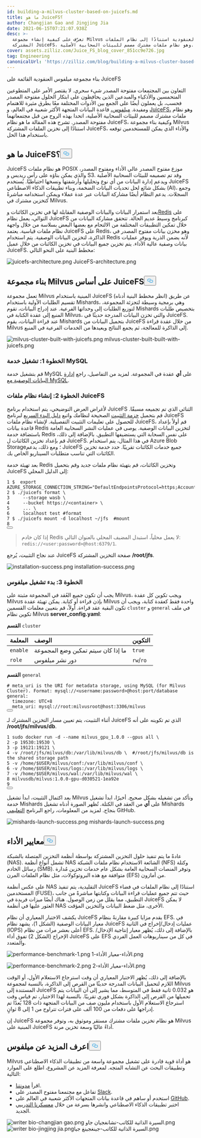 ```yaml
---
id: building-a-milvus-cluster-based-on-juicefs.md
title: ما هو JuiceFS؟
author: Changjian Gao and Jingjing Jia
date: 2021-06-15T07:21:07.938Z
desc: >-
  تعرّف على كيفية إنشاء مجموعة Milvus العنقودية استنادًا إلى نظام الملفات
  المشتركة JuiceFS، وهو نظام ملفات مشترك مصمم للبيئات السحابية الأصلية.
cover: assets.zilliz.com/Juice_FS_blog_cover_851cc9e726.jpg
tag: Engineering
canonicalUrl: 'https://zilliz.com/blog/building-a-milvus-cluster-based-on-juicefs'
---
```

<custom-h1>بناء مجموعة ميلفوس العنقودية القائمة على JuiceFS</custom-h1><p>التعاون بين المجتمعات مفتوحة المصدر شيء سحري. لا يقتصر الأمر على المتطوعين المتحمسين والأذكياء والمبدعين الذين يحافظون على ابتكار الحلول مفتوحة المصدر فحسب، بل يعملون أيضًا على الجمع بين الأدوات المختلفة معًا بطرق مثيرة للاهتمام ومفيدة. <a href="https://milvus.io/">ميلفوس،</a> قاعدة البيانات المتجهة الأكثر شعبية في العالم، و <a href="https://github.com/juicedata/juicefs">JuiceFS،</a> وهو نظام ملفات مشترك مصمم للبيئات السحابية الأصلية، اتحدا بهذه الروح من قبل مجتمعاتهما مفتوحة المصدر. تشرح هذه المقالة ما هو نظام JuiceFS، وكيفية بناء مجموعة Milvus استنادًا إلى تخزين الملفات المشتركة JuiceFS، والأداء الذي يمكن للمستخدمين توقعه باستخدام هذا الحل.</p>
<h2 id="What-is-JuiceFS" class="common-anchor-header"><strong>ما هو JuiceFS؟</strong><button data-href="#What-is-JuiceFS" class="anchor-icon" translate="no">
      <svg translate="no"
        aria-hidden="true"
        focusable="false"
        height="20"
        version="1.1"
        viewBox="0 0 16 16"
        width="16"
      >
        <path
          fill="#0092E4"
          fill-rule="evenodd"
          d="M4 9h1v1H4c-1.5 0-3-1.69-3-3.5S2.55 3 4 3h4c1.45 0 3 1.69 3 3.5 0 1.41-.91 2.72-2 3.25V8.59c.58-.45 1-1.27 1-2.09C10 5.22 8.98 4 8 4H4c-.98 0-2 1.22-2 2.5S3 9 4 9zm9-3h-1v1h1c1 0 2 1.22 2 2.5S13.98 12 13 12H9c-.98 0-2-1.22-2-2.5 0-.83.42-1.64 1-2.09V6.25c-1.09.53-2 1.84-2 3.25C6 11.31 7.55 13 9 13h4c1.45 0 3-1.69 3-3.5S14.5 6 13 6z"
        ></path>
      </svg>
    </button></h2><p>JuiceFS هو نظام ملفات POSIX موزع مفتوح المصدر عالي الأداء ومفتوح المصدر، والذي يمكن بناؤه على رأس ريديس و S3. وقد تم تصميمه للبيئات السحابية الأصلية ويدعم إدارة البيانات من أي نوع وتحليلها وأرشفتها ونسخها احتياطيًا. يُستخدم JuiceFS بشكل شائع لحل تحديات البيانات الضخمة، وبناء تطبيقات الذكاء الاصطناعي (AI)، وجمع السجلات. يدعم النظام أيضًا مشاركة البيانات عبر عدة عملاء ويمكن استخدامه مباشرةً كتخزين مشترك في Milvus.</p>
<p>بعد استمرار البيانات والبيانات الوصفية المقابلة لها في تخزين الكائنات <a href="https://redis.io/">وRedis</a> على التوالي، يعمل نظام JuiceFS كبرنامج وسيط عديم الحالة. تتحقق مشاركة البيانات من خلال تمكين التطبيقات المختلفة من الالتحام مع بعضها البعض بسلاسة من خلال واجهة نظام ملفات قياسية. يعتمد JuiceFS على Redis، وهو مخزن بيانات مفتوح المصدر في الذاكرة، لتخزين البيانات الوصفية. يتم استخدام Redis لأنه يضمن الذرية ويوفر عمليات بيانات وصفية عالية الأداء. يتم تخزين جميع البيانات في تخزين الكائنات من خلال عميل JuiceFS. مخطط البنية على النحو التالي:</p>
<p>
  
   <span class="img-wrapper"> <img translate="no" src="https://assets.zilliz.com/juicefs_architecture_2023b37a4e.png" alt="juicefs-architecture.png" class="doc-image" id="juicefs-architecture.png" />
   </span> <span class="img-wrapper"> <span>JuiceFS-architecture.png</span> </span></p>
<h2 id="Build-a-Milvus-cluster-based-on-JuiceFS" class="common-anchor-header"><strong>بناء مجموعة Milvus على أساس JuiceFS</strong><button data-href="#Build-a-Milvus-cluster-based-on-JuiceFS" class="anchor-icon" translate="no">
      <svg translate="no"
        aria-hidden="true"
        focusable="false"
        height="20"
        version="1.1"
        viewBox="0 0 16 16"
        width="16"
      >
        <path
          fill="#0092E4"
          fill-rule="evenodd"
          d="M4 9h1v1H4c-1.5 0-3-1.69-3-3.5S2.55 3 4 3h4c1.45 0 3 1.69 3 3.5 0 1.41-.91 2.72-2 3.25V8.59c.58-.45 1-1.27 1-2.09C10 5.22 8.98 4 8 4H4c-.98 0-2 1.22-2 2.5S3 9 4 9zm9-3h-1v1h1c1 0 2 1.22 2 2.5S13.98 12 13 12H9c-.98 0-2-1.22-2-2.5 0-.83.42-1.64 1-2.09V6.25c-1.09.53-2 1.84-2 3.25C6 11.31 7.55 13 9 13h4c1.45 0 3-1.69 3-3.5S14.5 6 13 6z"
        ></path>
      </svg>
    </button></h2><p>تعمل مجموعة Milvus المبنية باستخدام JuiceFS (انظر مخطط البنية أدناه) عن طريق تقسيم الطلبات الأولية باستخدام Mishards، وهي برمجية وسيطة لتجزئة المجموعة، لتوزيع الطلبات إلى وحداتها الفرعية. عند إدراج البيانات، تقوم Mishards بتخصيص طلبات المنبع إلى عقدة الكتابة في Milvus، والتي تخزن البيانات المدرجة حديثًا في JuiceFS. عند قراءة البيانات، يقوم Mishards بتحميل البيانات من JuiceFS من خلال عقدة قراءة Milvus إلى الذاكرة للمعالجة، ثم يجمع النتائج ويعيدها من الخدمات الفرعية في المنبع.</p>
<p>
  
   <span class="img-wrapper"> <img translate="no" src="https://assets.zilliz.com/milvus_cluster_built_with_juicefs_3a43cd262c.png" alt="milvus-cluster-built-with-juicefs.png" class="doc-image" id="milvus-cluster-built-with-juicefs.png" />
   </span> <span class="img-wrapper"> <span>milvus-cluster-built-built-with-juicefs.png</span> </span></p>
<h3 id="Step-1-Launch-MySQL-service" class="common-anchor-header"><strong>الخطوة 1: تشغيل خدمة MySQL</strong></h3><p>قم بتشغيل خدمة MySQL على <strong>أي</strong> عقدة في المجموعة. لمزيد من التفاصيل، راجع <a href="https://milvus.io/docs/v1.1.0/data_manage.md">إدارة البيانات الوصفية مع MySQL</a>.</p>
<h3 id="Step-2-Create-a-JuiceFS-file-system" class="common-anchor-header"><strong>الخطوة 2: إنشاء نظام ملفات JuiceFS</strong></h3><p>لأغراض العرض التوضيحي، يتم استخدام برنامج JuiceFS الثنائي الذي تم تجميعه مسبقًا. قم بتحميل <a href="https://github.com/juicedata/juicefs/releases">حزمة التثبيت</a> الصحيحة لنظامك واتبع <a href="https://github.com/juicedata/juicefs-quickstart">دليل البدء السريع</a> لبرنامج JuiceFS للحصول على تعليمات التثبيت التفصيلية. لإنشاء نظام ملفات JuiceFS، قم أولاً بإعداد قاعدة بيانات Redis لتخزين البيانات الوصفية. يوصى في عمليات النشر السحابية العامة باستضافة خدمة Redis على نفس السحابة التي يستضيفها التطبيق. بالإضافة إلى ذلك، قم بإعداد تخزين الكائنات ل JuiceFS. في هذا المثال، يتم استخدام Azure Blob Storage؛ ومع ذلك، يدعم JuiceFS جميع خدمات الكائنات تقريبًا. حدد خدمة تخزين الكائنات التي تناسب متطلبات السيناريو الخاص بك.</p>
<p>بعد تهيئة خدمة Redis وتخزين الكائنات، قم بتهيئة نظام ملفات جديد وقم بتحميل JuiceFS إلى الدليل المحلي:</p>
<pre><code translate="no">1 $  <span class="hljs-built_in">export</span> AZURE_STORAGE_CONNECTION_STRING=<span class="hljs-string">&quot;DefaultEndpointsProtocol=https;AccountName=XXX;AccountKey=XXX;EndpointSuffix=core.windows.net&quot;</span>
2 $ ./juicefs format \
3     --storage wasb \
4     --bucket https://&lt;container&gt; \
5     ... \
6     localhost <span class="hljs-built_in">test</span> <span class="hljs-comment">#format</span>
7 $ ./juicefs mount -d localhost ~/jfs  <span class="hljs-comment">#mount</span>
8
<button class="copy-code-btn"></button></code></pre>
<blockquote>
<p>إذا كان خادم Redis لا يعمل محلياً، استبدل المضيف المحلي بالعنوان التالي: <code translate="no">redis://&lt;user:password&gt;@host:6379/1</code>.</p>
</blockquote>
<p>عند نجاح التثبيت، يُرجع JuiceFS صفحة التخزين المشتركة <strong>/root/jfs</strong>.</p>
<p>
  
   <span class="img-wrapper"> <img translate="no" src="https://assets.zilliz.com/installation_success_9d05279ecd.png" alt="installation-success.png" class="doc-image" id="installation-success.png" />
   </span> <span class="img-wrapper"> <span>installation-success.png</span> </span></p>
<h3 id="Step-3-Start-Milvus" class="common-anchor-header"><strong>الخطوة 3: بدء تشغيل ميلفوس</strong></h3><p>يجب أن تكون جميع العُقد في المجموعة مثبتة على Milvus، ويجب تكوين كل عقدة Milvus بإذن قراءة أو كتابة. يمكن تهيئة عقدة Milvus واحدة فقط كعقدة كتابة، ويجب أن تكون البقية عقد قراءة. أولاً، قم بتعيين معلمات القسمين <code translate="no">cluster</code> و <code translate="no">general</code> في ملف تكوين نظام Milvus <strong>server_config.yaml</strong>:</p>
<p><strong>القسم</strong> <code translate="no">cluster</code></p>
<table>
<thead>
<tr><th style="text-align:left"><strong>المعلمة</strong></th><th style="text-align:left"><strong>الوصف</strong></th><th style="text-align:left"><strong>التكوين</strong></th></tr>
</thead>
<tbody>
<tr><td style="text-align:left"><code translate="no">enable</code></td><td style="text-align:left">ما إذا كان سيتم تمكين وضع المجموعة</td><td style="text-align:left"><code translate="no">true</code></td></tr>
<tr><td style="text-align:left"><code translate="no">role</code></td><td style="text-align:left">دور نشر ميلفوس</td><td style="text-align:left"><code translate="no">rw</code>/<code translate="no">ro</code></td></tr>
</tbody>
</table>
<p><strong>القسم</strong> <code translate="no">general</code></p>
<pre><code translate="no"><span class="hljs-comment"># meta_uri is the URI for metadata storage, using MySQL (for Milvus Cluster). Format: mysql://&lt;username:password&gt;@host:port/database</span>
general:
  timezone: UTC+8
  meta_uri: mysql://root:milvusroot@host:3306/milvus
<button class="copy-code-btn"></button></code></pre>
<p>أثناء التثبيت، يتم تعيين مسار التخزين المشترك لـ JuiceFS الذي تم تكوينه على أنه <strong>/root/jfs/milvus/db</strong>.</p>
<pre><code translate="no">1 <span class="hljs-built_in">sudo</span> docker run -d --name milvus_gpu_1.0.0 --gpus all \
2 -p 19530:19530 \
3 -p 19121:19121 \
4 -v /root/jfs/milvus/db:/var/lib/milvus/db \  <span class="hljs-comment">#/root/jfs/milvus/db is the shared storage path</span>
5 -v /home/<span class="hljs-variable">$USER</span>/milvus/conf:/var/lib/milvus/conf \
6 -v /home/<span class="hljs-variable">$USER</span>/milvus/logs:/var/lib/milvus/logs \
7 -v /home/<span class="hljs-variable">$USER</span>/milvus/wal:/var/lib/milvus/wal \
8 milvusdb/milvus:1.0.0-gpu-d030521-1ea92e
9
<button class="copy-code-btn"></button></code></pre>
<p>بعد اكتمال التثبيت، ابدأ تشغيل Milvus وتأكد من تشغيله بشكل صحيح. أخيرًا، ابدأ تشغيل خدمة Mishards على <strong>أي</strong> من العقد في الكتلة. تُظهر الصورة أدناه تشغيل Mishards بنجاح. لمزيد من المعلومات، راجع البرنامج <a href="https://github.com/milvus-io/bootcamp/tree/new-bootcamp/deployments/juicefs">التعليمي</a> GitHub.</p>
<p>
  
   <span class="img-wrapper"> <img translate="no" src="https://assets.zilliz.com/mishards_launch_success_921695d3a8.png" alt="mishards-launch-success.png" class="doc-image" id="mishards-launch-success.png" />
   </span> <span class="img-wrapper"> <span>mishards-launch-success.png</span> </span></p>
<h2 id="Performance-benchmarks" class="common-anchor-header"><strong>معايير الأداء</strong><button data-href="#Performance-benchmarks" class="anchor-icon" translate="no">
      <svg translate="no"
        aria-hidden="true"
        focusable="false"
        height="20"
        version="1.1"
        viewBox="0 0 16 16"
        width="16"
      >
        <path
          fill="#0092E4"
          fill-rule="evenodd"
          d="M4 9h1v1H4c-1.5 0-3-1.69-3-3.5S2.55 3 4 3h4c1.45 0 3 1.69 3 3.5 0 1.41-.91 2.72-2 3.25V8.59c.58-.45 1-1.27 1-2.09C10 5.22 8.98 4 8 4H4c-.98 0-2 1.22-2 2.5S3 9 4 9zm9-3h-1v1h1c1 0 2 1.22 2 2.5S13.98 12 13 12H9c-.98 0-2-1.22-2-2.5 0-.83.42-1.64 1-2.09V6.25c-1.09.53-2 1.84-2 3.25C6 11.31 7.55 13 9 13h4c1.45 0 3-1.69 3-3.5S14.5 6 13 6z"
        ></path>
      </svg>
    </button></h2><p>عادةً ما يتم تنفيذ حلول التخزين المشتركة بواسطة أنظمة التخزين المتصلة بالشبكة (NAS). تشمل أنواع أنظمة NAS الشائعة الاستخدام نظام ملفات الشبكة (NFS) وكتلة رسائل الخادم (SMB). وتوفر المنصات السحابية العامة بشكل عام خدمات تخزين مُدارة متوافقة مع هذه البروتوكولات، مثل نظام الملفات المرن (EFS) من أمازون.</p>
<p>على عكس أنظمة NAS التقليدية، يتم تنفيذ JuiceFS استنادًا إلى نظام الملفات في فضاء المستخدمين (FUSE)، حيث تتم جميع عمليات قراءة البيانات وكتابتها مباشرةً من جانب التطبيق، مما يقلل من زمن الوصول. هناك أيضًا ميزات فريدة في JuiceFS لا يمكن العثور عليها في أنظمة NAS الأخرى، مثل ضغط البيانات والتخزين المؤقت.</p>
<p>يكشف الاختبار المعياري أن نظام JuiceFS يقدم مزايا كبيرة مقارنةً بنظام EFS. في معيار البيانات الوصفية (الشكل 1)، يشهد نظام JuiceFS عمليات إدخال/إخراج في الثانية (IOPS) أعلى بعشر مرات من نظام EFS. بالإضافة إلى ذلك، يُظهر معيار إنتاجية الإدخال/الإخراج (الشكل 2) تفوق أداء JuiceFS على EFS في كل من سيناريوهات العمل الفردي والمتعدد.</p>
<p>
  
   <span class="img-wrapper"> <img translate="no" src="https://assets.zilliz.com/performance_benchmark_1_b7fcbb4439.png" alt="performance-benchmark-1.png" class="doc-image" id="performance-benchmark-1.png" />
   </span> <span class="img-wrapper"> <span>الأداء-معيار الأداء-1.png</span> </span></p>
<p>
  
   <span class="img-wrapper"> <img translate="no" src="https://assets.zilliz.com/performance_benchmark_2_e311098123.png" alt="performance-benchmark-2.png" class="doc-image" id="performance-benchmark-2.png" />
   </span> <span class="img-wrapper"> <span>الأداء-معيار الأداء-2.png</span> </span></p>
<p>بالإضافة إلى ذلك، يُظهر الاختبار المعياري أن وقت استرجاع الاستعلام الأول، أو الوقت اللازم لتحميل البيانات المدرجة حديثًا من القرص إلى الذاكرة، بالنسبة لمجموعة Milvus المستندة إلى JuiceFS هو 0.032 ثانية فقط في المتوسط، مما يشير إلى أن البيانات يتم تحميلها من القرص إلى الذاكرة بشكل فوري تقريبًا. بالنسبة لهذا الاختبار، تم قياس وقت استرجاع الاستعلام الأول باستخدام مليون صف من البيانات المتجهة ذات 128 بُعدًا تم إدراجها على دفعات من 100 ألف على فترات تتراوح من 1 إلى 8 ثوانٍ.</p>
<p>إن JuiceFS هو نظام تخزين ملفات مشترك مستقر وموثوق به، وتوفر مجموعة Milvus المبنية على JuiceFS أداءً عاليًا وسعة تخزين مرنة.</p>
<h2 id="Learn-more-about-Milvus" class="common-anchor-header"><strong>اعرف المزيد عن ميلفوس</strong><button data-href="#Learn-more-about-Milvus" class="anchor-icon" translate="no">
      <svg translate="no"
        aria-hidden="true"
        focusable="false"
        height="20"
        version="1.1"
        viewBox="0 0 16 16"
        width="16"
      >
        <path
          fill="#0092E4"
          fill-rule="evenodd"
          d="M4 9h1v1H4c-1.5 0-3-1.69-3-3.5S2.55 3 4 3h4c1.45 0 3 1.69 3 3.5 0 1.41-.91 2.72-2 3.25V8.59c.58-.45 1-1.27 1-2.09C10 5.22 8.98 4 8 4H4c-.98 0-2 1.22-2 2.5S3 9 4 9zm9-3h-1v1h1c1 0 2 1.22 2 2.5S13.98 12 13 12H9c-.98 0-2-1.22-2-2.5 0-.83.42-1.64 1-2.09V6.25c-1.09.53-2 1.84-2 3.25C6 11.31 7.55 13 9 13h4c1.45 0 3-1.69 3-3.5S14.5 6 13 6z"
        ></path>
      </svg>
    </button></h2><p>Milvus هو أداة قوية قادرة على تشغيل مجموعة واسعة من تطبيقات الذكاء الاصطناعي وتطبيقات البحث عن التشابه المتجه. لمعرفة المزيد عن المشروع، اطلع على الموارد التالية:</p>
<ul>
<li>اقرأ <a href="https://zilliz.com/blog">مدونتنا</a>.</li>
<li>تفاعل مع مجتمعنا مفتوح المصدر على <a href="https://join.slack.com/t/milvusio/shared_invite/zt-e0u4qu3k-bI2GDNys3ZqX1YCJ9OM~GQ">Slack</a>.</li>
<li>استخدم أو ساهم في قاعدة بيانات المتجهات الأكثر شعبية في العالم على <a href="https://github.com/milvus-io/milvus/">GitHub</a>.</li>
<li>اختبر تطبيقات الذكاء الاصطناعي وانشرها بسرعة من خلال <a href="https://github.com/milvus-io/bootcamp">معسكرنا التدريبي</a> الجديد.</li>
</ul>
<p>
  
   <span class="img-wrapper"> <img translate="no" src="https://assets.zilliz.com/writer_bio_changjian_gao_68018f7716.png" alt="writer bio-changjian gao.png" class="doc-image" id="writer-bio-changjian-gao.png" />
   </span> <span class="img-wrapper"> <span>السيرة الذاتية</span> </span> <span class="img-wrapper"> <span>للكاتب-تشانغجيان</span> </span> <span class="img-wrapper"> <span>جاو.png</span> </span> <span class="img-wrapper"> <img translate="no" src="https://assets.zilliz.com/writer_bio_jingjing_jia_a85d1c2e3b.png" alt="writer bio-jingjing jia.png" class="doc-image" id="writer-bio-jingjing-jia.png" /><span>السيرة الذاتية للكاتب-جينغجينغ جيا.png</span> </span></p>
